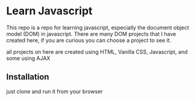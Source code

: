 # Learn Javascript

This repo is a repo for learning javascript, especially the document object model (DOM) in javascript. There are many DOM projects that I have created here, if you are curious you can choose a project to see it.

all projects on here are created using HTML, Vanilla CSS, Javascript, and some using AJAX

## Installation

just clone and run it from your browser
